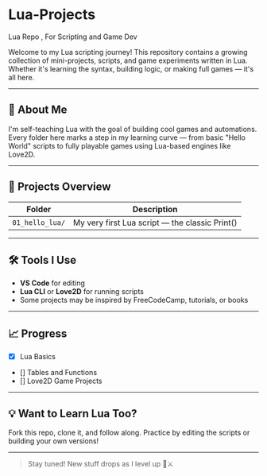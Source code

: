 # Lua-Projects
Lua Repo , For Scripting and Game Dev


Welcome to my Lua scripting journey! This repository contains a growing collection of mini-projects, scripts, and game experiments written in Lua. Whether it's learning the syntax, building logic, or making full games — it's all here.

---

## 📘 About Me

I'm self-teaching Lua with the goal of building cool games and automations. Every folder here marks a step in my learning curve — from basic "Hello World" scripts to fully playable games using Lua-based engines like Love2D.

---

## 🔧 Projects Overview

| Folder | Description |
|--------|-------------|
| `01_hello_lua/` | My very first Lua script — the classic Print() |


---

## 🛠 Tools I Use

- **VS Code** for editing
- **Lua CLI** or **Love2D** for running scripts
- Some projects may be inspired by FreeCodeCamp, tutorials, or books

---

## 📈 Progress

- [x] Lua Basics
- [] Tables and Functions
- [] Love2D Game Projects

---

## 💡 Want to Learn Lua Too?

Fork this repo, clone it, and follow along. Practice by editing the scripts or building your own versions!

---

> Stay tuned! New stuff drops as I level up 🧠⚔️

